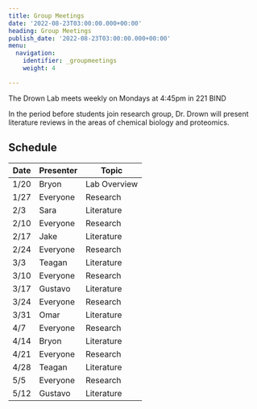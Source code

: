 ```yaml
---
title: Group Meetings
date: '2022-08-23T03:00:00.000+00:00'
heading: Group Meetings
publish_date: '2022-08-23T03:00:00.000+00:00'
menu:
  navigation:
    identifier: _groupmeetings
    weight: 4

---
```


The Drown Lab meets weekly on Mondays at 4:45pm in 221 BIND

In the period before students join research group, Dr. Drown will present literature reviews
in the areas of chemical biology and proteomics.

## Schedule

| Date |	Presenter |	Topic |
| --------- | ------------ |------- |
| 1/20	| Bryon	| Lab Overview |
| 1/27	| Everyone	| Research |
| 2/3	| Sara	| Literature |
| 2/10	| Everyone	| Research |
| 2/17	| Jake	| Literature |
| 2/24	| Everyone	| Research |
| 3/3	| Teagan	| Literature |
| 3/10	| Everyone	| Research |
| 3/17	| Gustavo	| Literature |
| 3/24	| Everyone	| Research |
| 3/31	| Omar	| Literature |
| 4/7	| Everyone	| Research |
| 4/14	| Bryon	| Literature |
| 4/21	| Everyone	| Research |
| 4/28	| Teagan	| Literature |
| 5/5	| Everyone	| Research |
| 5/12	| Gustavo	| Literature |
